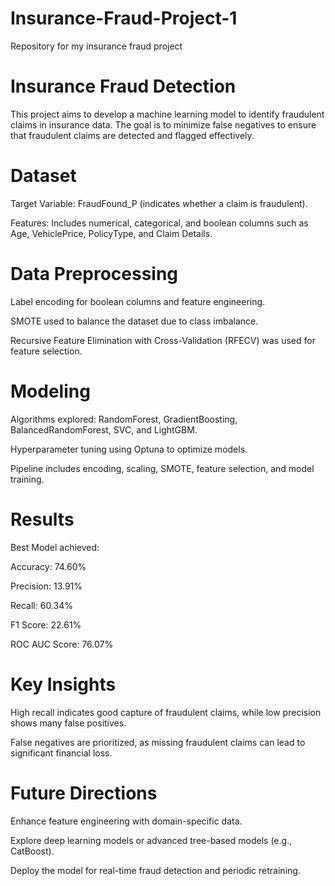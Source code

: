 # Insurance-Fraud-Project-1
Repository for my insurance fraud project

# Insurance Fraud Detection
This project aims to develop a machine learning model to identify fraudulent claims in insurance data. The goal is to minimize false negatives to ensure that fraudulent claims are detected and flagged effectively.

# Dataset
Target Variable: FraudFound_P (indicates whether a claim is fraudulent).

Features: Includes numerical, categorical, and boolean columns such as Age, VehiclePrice, PolicyType, and Claim Details.

# Data Preprocessing
Label encoding for boolean columns and feature engineering.

SMOTE used to balance the dataset due to class imbalance.

Recursive Feature Elimination with Cross-Validation (RFECV) was used for feature selection.

# Modeling
Algorithms explored: RandomForest, GradientBoosting, BalancedRandomForest, SVC, and LightGBM.

Hyperparameter tuning using Optuna to optimize models.

Pipeline includes encoding, scaling, SMOTE, feature selection, and model training.

# Results
Best Model achieved:

Accuracy: 74.60%

Precision: 13.91%

Recall: 60.34%

F1 Score: 22.61%

ROC AUC Score: 76.07%

# Key Insights
High recall indicates good capture of fraudulent claims, while low precision shows many false positives.

False negatives are prioritized, as missing fraudulent claims can lead to significant financial loss.

# Future Directions
Enhance feature engineering with domain-specific data.

Explore deep learning models or advanced tree-based models (e.g., CatBoost).

Deploy the model for real-time fraud detection and periodic retraining.

